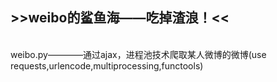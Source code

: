 <h2>>>weibo的鲨鱼海——吃掉渣浪！<<</h2><br>
weibo.py————通过ajax，进程池技术爬取某人微博的微博(use requests,urlencode,multiprocessing,functools)<br>
